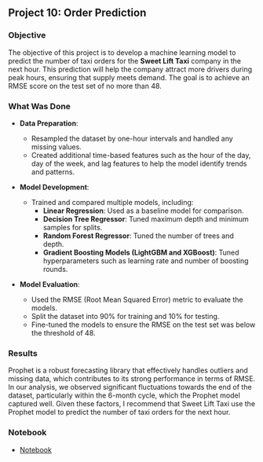 ## Project 10: Order Prediction

### Objective
The objective of this project is to develop a machine learning model to predict the number of taxi orders for the **Sweet Lift Taxi** company in the next hour. This prediction will help the company attract more drivers during peak hours, ensuring that supply meets demand. The goal is to achieve an RMSE score on the test set of no more than 48.

### What Was Done

- **Data Preparation**:
  - Resampled the dataset by one-hour intervals and handled any missing values.
  - Created additional time-based features such as the hour of the day, day of the week, and lag features to help the model identify trends and patterns.

- **Model Development**:
  - Trained and compared multiple models, including:
    - **Linear Regression**: Used as a baseline model for comparison.
    - **Decision Tree Regressor**: Tuned maximum depth and minimum samples for splits.
    - **Random Forest Regressor**: Tuned the number of trees and depth.
    - **Gradient Boosting Models (LightGBM and XGBoost)**: Tuned hyperparameters such as learning rate and number of boosting rounds.

- **Model Evaluation**:
  - Used the RMSE (Root Mean Squared Error) metric to evaluate the models.
  - Split the dataset into 90% for training and 10% for testing.
  - Fine-tuned the models to ensure the RMSE on the test set was below the threshold of 48.

### Results
Prophet is a robust forecasting library that effectively handles outliers and missing data, which contributes to its strong performance in terms of RMSE. In our analysis, we observed significant fluctuations towards the end of the dataset, particularly within the 6-month cycle, which the Prophet model captured well. Given these factors, I recommend that Sweet Lift Taxi use the Prophet model to predict the number of taxi orders for the next hour.
  ### Notebook
- [Notebook](./order_prediction.ipynb)

